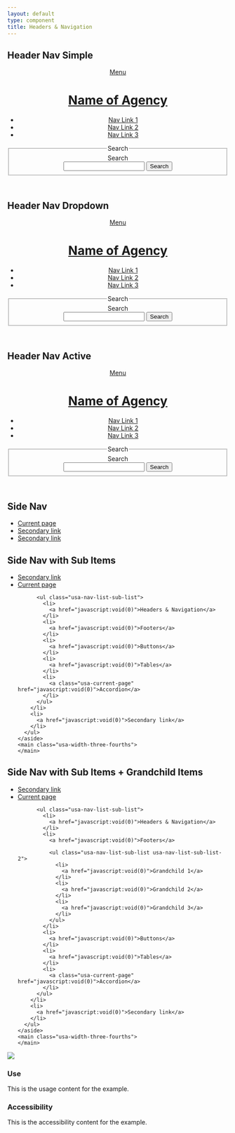 ```yaml
---
layout: default
type: component
title: Headers & Navigation
---
```


<div class="preview">

  <h2>Header Nav Simple</h2>

  <header role="banner">
    <div class="usa-grid">
      <div class="usa-nav-group">
        <a class="usa-menu-btn" id="menu-btn" href="#">Menu</a>
        <div class="usa-width-one-sixth usa-logo-block" id="logo">
          <a href="javascript:void(0)" accesskey="1" aria-label="Home">
            <h1 class="usa-header-title">Name of Agency</h1>
          </a>
        </div>
        <a class="usa-search-trigger" href="#">
        </a>
        <nav class="usa-nav-primary usa-width-one-half" role="navigation">
          <ul class="usa-nav-list usa-unstyled-list">
            <li>
              <a href="javascript:void(0)">Nav Link 1</a>
            </li>
            <li>
              <a href="javascript:void(0)">Nav Link 2</a>
            </li>
            <li>
              <a href="javascript:void(0)">Nav Link 3</a>
            </li>
          </ul>
        </nav>
      </div>
      <div class="usa-search-container usa-width-one-third">
        <form class="usa-search usa-search-small">           
          <fieldset>
            <legend class="usa-sr-only">Search</legend>
            <label for="search-field-small">Search</label>
            <div class="usa-search-bar">
              <input class="usa-search-input-small" type="search" id="search-field-small" class="usa-search-field">
              <button class="usa-search-submit usa-search-submit-small" type="submit">
                <span class="usa-sr-only">Search</span>
              </button>
            </div>
          </fieldset>
        </form>
      </div>
    </div>
  </header>

  <h2>Header Nav Dropdown</h2>

  <header role="banner">
    <div class="usa-grid">
      <div class="usa-nav-group">
        <a class="usa-menu-btn" id="menu-btn" href="#">Menu</a>
        <div class="usa-width-one-sixth usa-logo-block" id="logo">
          <a href="javascript:void(0)" accesskey="1" aria-label="Home">
            <h1 class="usa-header-title">Name of Agency</h1>
          </a>
        </div>
        <a class="usa-search-trigger" href="#">
        </a>
        <nav class="usa-nav-primary usa-width-one-half" role="navigation">
          <ul class="usa-nav-list usa-unstyled-list">
            <li>
              <a href="javascript:void(0)">Nav Link 1</a>
            </li>
            <li>
              <a href="javascript:void(0)">Nav Link 2</a>
            </li>
            <li>
              <a href="javascript:void(0)">Nav Link 3</a>
            </li>
          </ul>
        </nav>
      </div>
      <div class="usa-search-container usa-width-one-third">
        <form class="usa-search usa-search-small">           
          <fieldset>
            <legend class="usa-sr-only">Search</legend>
            <label for="search-field-small">Search</label>
            <div class="usa-search-bar">
              <input class="usa-search-input-small" type="search" id="search-field-small" class="usa-search-field">
              <button class="usa-search-submit usa-search-submit-small" type="submit">
                <span class="usa-sr-only">Search</span>
              </button>
            </div>
          </fieldset>
        </form>
      </div>
    </div>
  </header>

  <h2>Header Nav Active</h2>

  <header role="banner">
    <div class="usa-grid">
      <div class="usa-nav-group">
        <a class="usa-menu-btn" id="menu-btn" href="#">Menu</a>
        <div class="usa-width-one-sixth usa-logo-block" id="logo">
          <a href="javascript:void(0)" accesskey="1" aria-label="Home">
            <h1 class="usa-header-title">Name of Agency</h1>
          </a>
        </div>
        <a class="usa-search-trigger" href="#">
        </a>
        <nav class="usa-nav-primary usa-width-one-half" role="navigation">
          <ul class="usa-nav-list usa-unstyled-list">
            <li>
              <a class="current-menu-item" href="javascript:void(0)">Nav Link 1</a>
            </li>
            <li>
              <a href="javascript:void(0)">Nav Link 2</a>
            </li>
            <li>
              <a href="javascript:void(0)">Nav Link 3</a>
            </li>
          </ul>
        </nav>
      </div>
      <div class="usa-search-container usa-width-one-third">
        <form class="usa-search usa-search-small">           
          <fieldset>
            <legend class="usa-sr-only">Search</legend>
            <label for="search-field-small">Search</label>
            <div class="usa-search-bar">
              <input class="usa-search-input-small" type="search" id="search-field-small" class="usa-search-field">
              <button class="usa-search-submit usa-search-submit-small" type="submit">
                <span class="usa-sr-only">Search</span>
              </button>
            </div>
          </fieldset>
        </form>
      </div>
    </div>
  </header>

  <h2>Side Nav</h2>

  <div class="usa-grid">
    <aside class="side_nav usa-width-one-fourth">
      <ul class="usa-sidenav-list usa-unstyled-list">
        <li>
          <a class="usa-current-page" href="javascript:void(0)">Current page</a>
        </li>
        <li>
          <a href="javascript:void(0)">Secondary link</a>
        </li>
        <li>
          <a href="javascript:void(0)">Secondary link</a>
        </li>
      </ul>
    </aside>
    <main class="usa-width-three-fourths">
    </main>
  </div>

  <h2>Side Nav with Sub Items</h2>
  <div class="usa-grid">
    <aside class="side_nav usa-width-one-fourth">
      <ul class="usa-sidenav-list usa-unstyled-list">
        <li>
          <a href="javascript:void(0)">Secondary link</a>
        </li>
        <li>
          <a class="usa-current-page" href="javascript:void(0)">Current page</a>

          <ul class="usa-nav-list-sub-list">
            <li>
              <a href="javascript:void(0)">Headers & Navigation</a>
            </li>
            <li>
              <a href="javascript:void(0)">Footers</a>
            </li>
            <li>
              <a href="javascript:void(0)">Buttons</a>
            </li>
            <li>
              <a href="javascript:void(0)">Tables</a>
            </li>
            <li>
              <a class="usa-current-page" href="javascript:void(0)">Accordion</a>
            </li>
          </ul>
        </li>
        <li>
          <a href="javascript:void(0)">Secondary link</a>
        </li>
      </ul>
    </aside>
    <main class="usa-width-three-fourths">
    </main>
  </div>

  <h2>Side Nav with Sub Items + Grandchild Items</h2>
  <div class="usa-grid">
    <aside class="side_nav usa-width-one-fourth">
      <ul class="usa-sidenav-list usa-unstyled-list">
        <li>
          <a href="javascript:void(0)">Secondary link</a>
        </li>
        <li>
          <a class="usa-current-page" href="javascript:void(0)">Current page</a>

          <ul class="usa-nav-list-sub-list">
            <li>
              <a href="javascript:void(0)">Headers & Navigation</a>
            </li>
            <li>
              <a href="javascript:void(0)">Footers</a>

              <ul class="usa-nav-list-sub-list usa-nav-list-sub-list-2">
                <li>
                  <a href="javascript:void(0)">Grandchild 1</a>
                </li>
                <li>
                  <a href="javascript:void(0)">Grandchild 2</a>
                </li>
                <li>
                  <a href="javascript:void(0)">Grandchild 3</a>
                </li>
              </ul>
            </li>
            <li>
              <a href="javascript:void(0)">Buttons</a>
            </li>
            <li>
              <a href="javascript:void(0)">Tables</a>
            </li>
            <li>
              <a class="usa-current-page" href="javascript:void(0)">Accordion</a>
            </li>
          </ul>
        </li>
        <li>
          <a href="javascript:void(0)">Secondary link</a>
        </li>
      </ul>
    </aside>
    <main class="usa-width-three-fourths">
    </main>
  </div>

  <img src="{{ site.baseurl }}/assets/img/static/Headers_Navigation_UI_v2.png">
</div>

<div class="usa-grid">
  <div class="usa-width-one-half">
    <h3>Use</h3>
    <p>This is the usage content for the example.</p>
  </div>
  <div class="usa-width-one-half">
    <h3>Accessibility</h3>
    <p>This is the accessibility content for the example.</p>
  </div>  
</div>